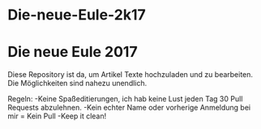 # Die-neue-Eule-2k17
<h1>Die neue Eule 2017</h1>
Diese Repository ist da, um Artikel Texte hochzuladen und zu bearbeiten.
Die Möglichkeiten sind nahezu unendlich.

Regeln:
-Keine Spaßeditierungen, ich hab keine Lust jeden Tag 30 Pull Requests abzulehnen.
-Kein echter Name oder vorherige Anmeldung bei mir = Kein Pull
-Keep it clean!
